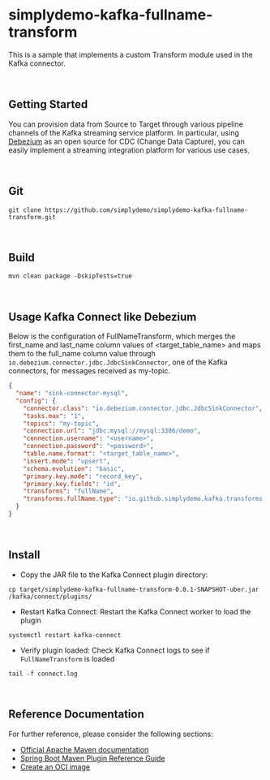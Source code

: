 # simplydemo-kafka-fullname-transform
This is a sample that implements a custom Transform module used in the Kafka connector.

<br>

## Getting Started

You can provision data from Source to Target through various pipeline channels of the Kafka streaming service platform. 
In particular, using [Debezium](https://debezium.io/) as an open source for CDC (Change Data Capture), 
you can easily implement a streaming integration platform for various use cases.

<br>

## Git

```
git clone https://github.com/simplydemo/simplydemo-kafka-fullname-transform.git
```

<br>

## Build

```
mvn clean package -DskipTests=true
```

<br>

## Usage Kafka Connect like Debezium

Below is the configuration of FullNameTransform, which merges the first_name and last_name column values of <target_table_name> and maps them to the full_name column value through `io.debezium.connector.jdbc.JdbcSinkConnector`, one of the Kafka connectors, for messages received as my-topic.

```json
{
  "name": "sink-connector-mysql",
  "config": {
    "connector.class": "io.debezium.connector.jdbc.JdbcSinkConnector",
    "tasks.max": "1",
    "topics": "my-topic",
    "connection.url": "jdbc:mysql://mysql:3306/demo",
    "connection.username": "<username>",
    "connection.password": "<password>",
    "table.name.format": "<target_table_name>",
    "insert.mode": "upsert",
    "schema.evolution": "basic",
    "primary.key.mode": "record_key",
    "primary.key.fields": "id",
    "transforms": "fullName",
    "transforms.fullName.type": "io.github.simplydemo.kafka.transforms.FullNameTransform"
  }
}
```

<br>

## Install

- Copy the JAR file to the Kafka Connect plugin directory:

```
cp target/simplydemo-kafka-fullname-transform-0.0.1-SNAPSHOT-uber.jar /kafka/connect/plugins/
```

- Restart Kafka Connect: Restart the Kafka Connect worker to load the plugin

```
systemctl restart kafka-connect
```

- Verify plugin loaded: Check Kafka Connect logs to see if `FullNameTransform` is loaded

```
tail -f connect.log
```

<br>

## Reference Documentation
For further reference, please consider the following sections:

* [Official Apache Maven documentation](https://maven.apache.org/guides/index.html)
* [Spring Boot Maven Plugin Reference Guide](https://docs.spring.io/spring-boot/docs/3.1.0/maven-plugin/reference/html/)
* [Create an OCI image](https://docs.spring.io/spring-boot/docs/3.1.0/maven-plugin/reference/html/#build-image)

